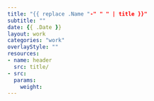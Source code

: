 ```yaml
---
title: "{{ replace .Name "-" " " | title }}"
subtitle: ""
date: {{ .Date }}
layout: work
categories: "work"
overlayStyle: ""
resources: 
- name: header
  src: title/
- src: 
  params:
    weight: 
---
```


